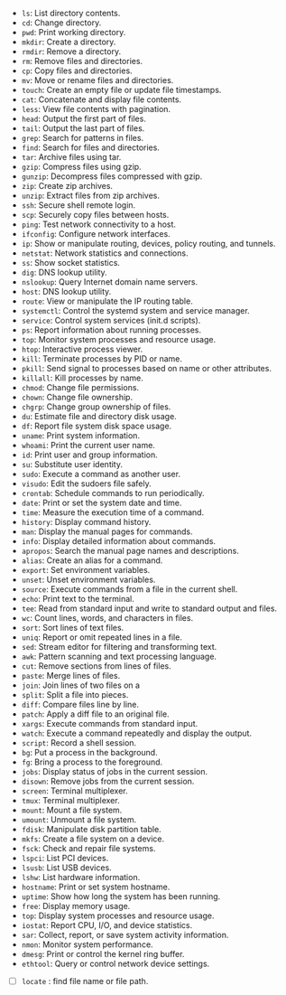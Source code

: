 - `ls`: List directory contents.
- `cd`: Change directory.
- `pwd`: Print working directory.
- `mkdir`: Create a directory.
- `rmdir`: Remove a directory.
- `rm`: Remove files and directories.
- `cp`: Copy files and directories.
- `mv`: Move or rename files and directories.
- `touch`: Create an empty file or update file timestamps.
- `cat`: Concatenate and display file contents.
- `less`: View file contents with pagination.
- `head`: Output the first part of files.
- `tail`: Output the last part of files.
- `grep`: Search for patterns in files.
- `find`: Search for files and directories.
- `tar`: Archive files using tar.
- `gzip`: Compress files using gzip.
- `gunzip`: Decompress files compressed with gzip.
- `zip`: Create zip archives.
- `unzip`: Extract files from zip archives.
- `ssh`: Secure shell remote login.
- `scp`: Securely copy files between hosts.
- `ping`: Test network connectivity to a host.
- `ifconfig`: Configure network interfaces.
- `ip`: Show or manipulate routing, devices, policy routing, and tunnels.
- `netstat`: Network statistics and connections.
- `ss`: Show socket statistics.
- `dig`: DNS lookup utility.
- `nslookup`: Query Internet domain name servers.
- `host`: DNS lookup utility.
- `route`: View or manipulate the IP routing table.
- `systemctl`: Control the systemd system and service manager.
- `service`: Control system services (init.d scripts).
- `ps`: Report information about running processes.
- `top`: Monitor system processes and resource usage.
- `htop`: Interactive process viewer.
- `kill`: Terminate processes by PID or name.
- `pkill`: Send signal to processes based on name or other attributes.
- `killall`: Kill processes by name.
- `chmod`: Change file permissions.
- `chown`: Change file ownership.
- `chgrp`: Change group ownership of files.
- `du`: Estimate file and directory disk usage.
- `df`: Report file system disk space usage.
- `uname`: Print system information.
- `whoami`: Print the current user name.
- `id`: Print user and group information.
- `su`: Substitute user identity.
- `sudo`: Execute a command as another user.
- `visudo`: Edit the sudoers file safely.
- `crontab`: Schedule commands to run periodically.
- `date`: Print or set the system date and time.
- `time`: Measure the execution time of a command.
- `history`: Display command history.
- `man`: Display the manual pages for commands.
- `info`: Display detailed information about commands.
- `apropos`: Search the manual page names and descriptions.
- `alias`: Create an alias for a command.
- `export`: Set environment variables.
- `unset`: Unset environment variables.
- `source`: Execute commands from a file in the current shell.
- `echo`: Print text to the terminal.
- `tee`: Read from standard input and write to standard output and files.
- `wc`: Count lines, words, and characters in files.
- `sort`: Sort lines of text files.
- `uniq`: Report or omit repeated lines in a file.
- `sed`: Stream editor for filtering and transforming text.
- `awk`: Pattern scanning and text processing language.
- `cut`: Remove sections from lines of files.
- `paste`: Merge lines of files.
- `join`: Join lines of two files on a
- `split`: Split a file into pieces.
- `diff`: Compare files line by line.
- `patch`: Apply a diff file to an original file.
- `xargs`: Execute commands from standard input.
- `watch`: Execute a command repeatedly and display the output.
- `script`: Record a shell session.
- `bg`: Put a process in the background.
- `fg`: Bring a process to the foreground.
- `jobs`: Display status of jobs in the current session.
- `disown`: Remove jobs from the current session.
- `screen`: Terminal multiplexer.
- `tmux`: Terminal multiplexer.
- `mount`: Mount a file system.
- `umount`: Unmount a file system.
- `fdisk`: Manipulate disk partition table.
- `mkfs`: Create a file system on a device.
- `fsck`: Check and repair file systems.
- `lspci`: List PCI devices.
- `lsusb`: List USB devices.
- `lshw`: List hardware information.
- `hostname`: Print or set system hostname.
- `uptime`: Show how long the system has been running.
- `free`: Display memory usage.
- `top`: Display system processes and resource usage.
- `iostat`: Report CPU, I/O, and device statistics.
- `sar`: Collect, report, or save system activity information.
- `nmon`: Monitor system performance.
- `dmesg`: Print or control the kernel ring buffer.
- `ethtool`: Query or control network device settings.
- [ ] `locate` : find file name or file path.